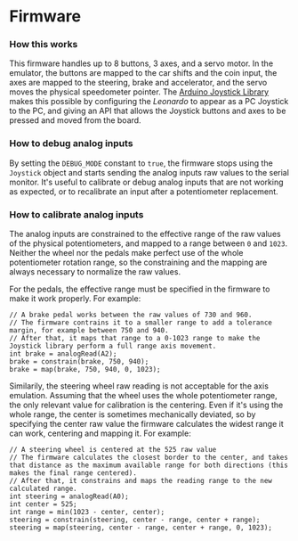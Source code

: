# Firmware

### How this works
This firmware handles up to 8 buttons, 3 axes, and a servo motor. In the emulator, the buttons are mapped to the car shifts and the coin input, the axes are mapped to the steering, brake and accelerator, and the servo moves the physical speedometer pointer. The [Arduino Joystick Library](https://github.com/MHeironimus/ArduinoJoystickLibrary) makes this possible by configuring the *Leonardo* to appear as a PC Joystick to the PC, and giving an API that allows the Joystick buttons and axes to be pressed and moved from the board.  

### How to debug analog inputs
By setting the `DEBUG_MODE` constant to `true`, the firmware stops using the `Joystick` object and starts sending the analog inputs raw values to the serial monitor. It's useful to calibrate or debug analog inputs that are not working as expected, or to recalibrate an input after a potentiometer replacement.

### How to calibrate analog inputs
The analog inputs are constrained to the effective range of the raw values of the physical potentiometers, and mapped to a range between `0` and `1023`. Neither the wheel nor the pedals make perfect use of the whole potentiometer rotation range, so the constraining and the mapping are always necessary to normalize the raw values.  

For the pedals, the effective range must be specified in the firmware to make it work properly. For example:
```
// A brake pedal works between the raw values of 730 and 960.
// The firmware contrains it to a smaller range to add a tolerance margin, for example between 750 and 940.
// After that, it maps that range to a 0-1023 range to make the Joystick library perform a full range axis movement.
int brake = analogRead(A2);
brake = constrain(brake, 750, 940);
brake = map(brake, 750, 940, 0, 1023);
```  
Similarily, the steering wheel raw reading is not acceptable for the axis emulation. Assuming that the wheel uses the whole potentiometer range, the only relevant value for calibration is the centering. Even if it's using the whole range, the center is sometimes mechanically deviated, so by specifying the center raw value the firmware calculates the widest range it can work, centering and mapping it. For example:
```
// A steering wheel is centered at the 525 raw value
// The firmware calculates the closest border to the center, and takes that distance as the maximum available range for both directions (this makes the final range centered).
// After that, it constrains and maps the reading range to the new calculated range.
int steering = analogRead(A0);
int center = 525;
int range = min(1023 - center, center);
steering = constrain(steering, center - range, center + range);
steering = map(steering, center - range, center + range, 0, 1023);
```

